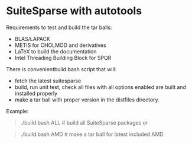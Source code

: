 SuiteSparse with autotools
==========================

Requirements to test and build the tar balls:

* BLAS/LAPACK
* METIS for CHOLMOD and derivatives
* LaTeX to build the documentation
* Intel Threading Building Block for SPQR


There is convenientbuild.bash script that will:
* fetch the latest suitesparse
* build, run unit test, check all files with all options enabled are built and installed properly
* make a tar ball with proper version in the distfiles directory.

Example:

 > ./build.bash ALL     # build all SuiteSparse packages
or

 > ./build.bash AMD	# make a tar ball for latest included AMD

